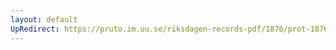 ```yaml
---
layout: default
UpRedirect: https://pruto.im.uu.se/riksdagen-records-pdf/1876/prot-1876--ak--047/prot-1876--ak--047_021.pdf
---
```

